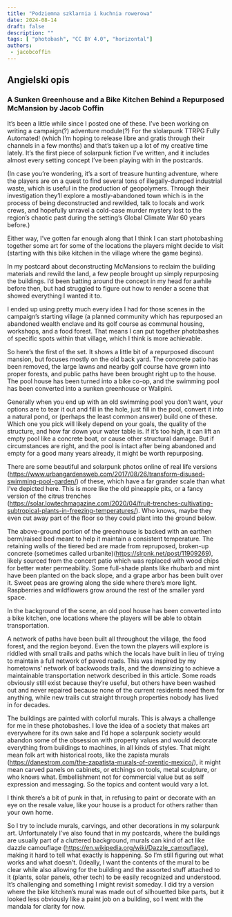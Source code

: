 ```yaml
---
title: "Podziemna szklarnia i kuchnia rowerowa"
date: 2024-08-14
draft: false
description: ""
tags: [ "photobash", "CC BY 4.0", "horizontal"]
authors:
 - jacobcoffin
---
```


## Angielski opis

### A Sunken Greenhouse and a Bike Kitchen Behind a Repurposed McMansion by Jacob Coffin

It’s been a little while since I posted one of these. I’ve been working on writing a campaign(?) adventure module(?) For the slolarpunk TTRPG Fully Automated! (which I’m hoping to release libre and gratis through their channels in a few months) and that’s taken up a lot of my creative time lately. It’s the first piece of solarpunk fiction I’ve written, and it includes almost every setting concept I’ve been playing with in the postcards.

(In case you’re wondering, it’s a sort of treasure hunting adventure, where the players are on a quest to find several tons of illegally-dumped industrial waste, which is useful in the production of geopolymers. Through their investigation they’ll explore a mostly-abandoned town which is in the process of being deconstructed and rewilded, talk to locals and work crews, and hopefully unravel a cold-case murder mystery lost to the region’s chaotic past during the setting’s Global Climate War 60 years before.)

Either way, I’ve gotten far enough along that I think I can start photobashing together some art for some of the locations the players might decide to visit (starting with this bike kitchen in the village where the game begins).

In my postcard about deconstructing McMansions to reclaim the building materials and rewild the land, a few people brought up simply repurposing the buildings. I’d been batting around the concept in my head for awhile before then, but had struggled to figure out how to render a scene that showed everything I wanted it to.

I ended up using pretty much every idea I had for those scenes in the campaign’s starting village (a planned community which has repurposed an abandoned wealth enclave and its golf course as communal housing, workshops, and a food forest. That means I can put together photobashes of specific spots within that village, which I think is more achievable.

So here’s the first of the set. It shows a little bit of a repurposed discount mansion, but focuses mostly on the old back yard. The concrete patio has been removed, the large lawns and nearby golf course have grown into proper forests, and public paths have been brought right up to the house. The pool house has been turned into a bike co-op, and the swimming pool has been converted into a sunken greenhouse or Walipini.

Generally when you end up with an old swimming pool you don’t want, your options are to tear it out and fill in the hole, just fill in the pool, convert it into a natural pond, or (perhaps the least common answer) build one of these. Which one you pick will likely depend on your goals, the quality of the structure, and how far down your water table is. If it’s too high, it can lift an empty pool like a concrete boat, or cause other structural damage. But if circumstances are right, and the pool is intact after being abandoned and empty for a good many years already, it might be worth repurposing.

There are some beautiful and solarpunk photos online of real life versions (https://www.urbangardensweb.com/2017/08/26/transform-disused-swimming-pool-garden/) of these, which have a far grander scale than what I’ve depicted here. This is more like the old pineapple pits, or a fancy version of the citrus trenches (https://solar.lowtechmagazine.com/2020/04/fruit-trenches-cultivating-subtropical-plants-in-freezing-temperatures/). Who knows, maybe they even cut away part of the floor so they could plant into the ground below.

The above-ground portion of the greenhouse is backed with an earthen berm/raised bed meant to help it maintain a consistent temperature. The retaining walls of the tiered bed are made from repruposed, broken-up concrete (sometimes called urbanite)(https://slrpnk.net/post/11909269), likely sourced from the concert patio which was replaced with wood chips for better water permeability. Some full-shade plants like rhubarb and mint have been planted on the back slope, and a grape arbor has been built over it. Sweet peas are growing along the side where there’s more light. Raspberries and wildflowers grow around the rest of the smaller yard space.

In the background of the scene, an old pool house has been converted into a bike kitchen, one locations where the players will be able to obtain transportation.

A network of paths have been built all throughout the village, the food forest, and the region beyond. Even the town the players will explore is riddled with small trails and paths which the locals have built in lieu of trying to maintain a full network of paved roads. This was inspired by my hometowns’ network of backwoods trails, and the downsizing to achieve a maintainable transportation network described in this article. Some roads obviously still exist because they’re useful, but others have been washed out and never repaired because none of the current residents need them for anything, while new trails cut straight through properties nobody has lived in for decades.

The buildings are painted with colorful murals. This is always a challenge for me in these photobashes. I love the idea of a society that makes art everywhere for its own sake and I’d hope a solarpunk society would abandon some of the obsession with property values and would decorate everything from buildings to machines, in all kinds of styles. That might mean folk art with historical roots, like the zapista murals (https://danestrom.com/the-zapatista-murals-of-oventic-mexico/), it might mean carved panels on cabinets, or etchings on tools, metal sculpture, or who knows what. Embellishment not for commercial value but as self expression and messaging. So the topics and content would vary a lot.

I think there’s a bit of punk in that, in refusing to paint or decorate with an eye on the resale value, like your house is a product for others rather than your own home.

So I try to include murals, carvings, and other decorations in my solarpunk art. Unfortunately I’ve also found that in my postcards, where the buildings are usually part of a cluttered background, murals can kind of act like dazzle camouflage (https://en.wikipedia.org/wiki/Dazzle_camouflage), making it hard to tell what exactly is happening. So I’m still figuring out what works and what doesn’t. (Ideally, I want the contents of the mural to be clear while also allowing for the building and the assorted stuff attached to it (plants, solar panels, other tech) to be easily recognized and understood. It’s challenging and something I might revisit someday. I did try a version where the bike kitchen’s mural was made out of silhouetted bike parts, but it looked less obviously like a paint job on a building, so I went with the mandala for clarity for now.